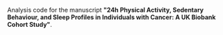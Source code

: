 Analysis code for the manuscript **"24h Physical Activity, Sedentary Behaviour, and Sleep Profiles in Individuals with Cancer: A UK Biobank Cohort Study"**.

